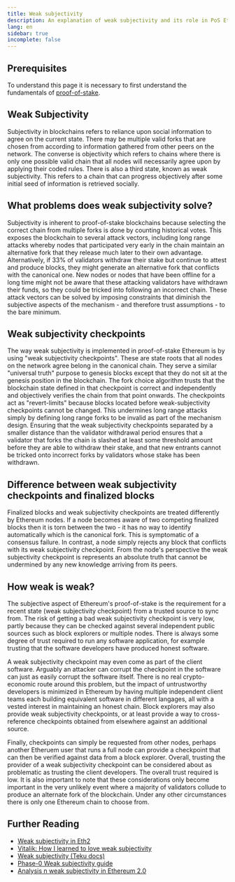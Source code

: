 ```yaml
---
title: Weak subjectivity
description: An explanation of weak subjectivity and its role in PoS Ethereum.
lang: en
sidebar: true
incomplete: false
---
```


## Prerequisites

To understand this page it is necessary to first understand the fundamentals of [proof-of-stake](/developers/docs/consensus-mechanisms/pos/).

## Weak Subjectivity

Subjectivity in blockchains refers to reliance upon social information to agree on the current state. There may be multiple valid forks that are chosen from according to information gathered from other peers on the network. The converse is objectivity which refers to chains where there is only one possible valid chain that all nodes will necessarily agree upon by applying their coded rules. There is also a third state, known as weak subjectivity. This refers to a chain that can progress objectively after some initial seed of information is retrieved socially.

## What problems does weak subjectivity solve?

Subjectivity is inherent to proof-of-stake blockchains because selecting the correct chain from multiple forks is done by counting historical votes. This exposes the blockchain to several attack vectors, including long range attacks whereby nodes that participated very early in the chain maintain an alternative fork that they release much later to their own advantage. Alternatively, if 33% of validators withdraw their stake but continue to attest and produce blocks, they might generate an alternative fork that conflicts with the canonical one. New nodes or nodes that have been offline for a long time might not be aware that these attacking validators have withdrawn their funds, so they could be tricked into following an incorrect chain. These attack vectors can be solved by imposing constraints that diminish the subjective aspects of the mechanism - and therefore trust assumptions - to the bare minimum.

## Weak subjectivity checkpoints

The way weak subjectivity is implemented in proof-of-stake Ethereum is by using "weak subjectivity checkpoints". These are state roots that all nodes on the network agree belong in the canonical chain. They serve a similar "universal truth" purpose to genesis blocks except that they do not sit at the genesis position in the blockchain. The fork choice algorithm trusts that the blockchain state defined in that checkpoint is correct and independently and objectively verifies the chain from that point onwards. The checkpoints act as "revert-limits" because blocks located before weak-subjectivity checkpoints cannot be changed. This undermines long range attacks simply by defining long range forks to be invalid as part of the mechanism design. Ensuring that the weak subjectivity checkpoints separated by a smaller distance than the validator withdrawal period ensures that a validator that forks the chain is slashed at least some threshold amount before they are able to withdraw their stake, and that new entrants cannot be tricked onto incorrect forks by validators whose stake has been withdrawn.

## Difference between weak subjectivity checkpoints and finalized blocks

Finalized blocks and weak subjectivity checkpoints are treated differently by Ethereum nodes. If a node becomes aware of two competing finalized blocks then it is torn between the two - it has no way to identify automatically which is the canonical fork. This is symptomatic of a consensus failure. In contrast, a node simply rejects any block that conflicts with its weak subjectivity checkpoint. From the node's perspective the weak subjectivity checkpoint is represents an absolute truth that cannot be undermined by any new knowledge arriving from its peers.

## How weak is weak?

The subjective aspect of Ethereum's proof-of-stake is the requirement for a recent state (weak subjectivity checkpoint) from a trusted source to sync from. The risk of getting a bad weak subjectivity checkpoint is very low, partly because they can be checked against several independent public sources such as block explorers or multiple nodes. There is always some degree of trust required to run any software application, for example trusting that the software developers have produced honest software.

A weak subjectivity checkpoint may even come as part of the client software. Arguably an attacker can corrupt the checkpoint in the software can just as easily corrupt the software itself. There is no real crypto-economic route around this problem, but the impact of untrustworthy developers is minimized in Ethereum by having multiple independent client teams each building equivalent software in different langages, all with a vested interest in maintaining an honest chain. Block explorers may also provide weak subjectivity checkpoints, or at least provide a way to cross-reference checkpoints obtained from elsewhere against an additional source.

Finally, checkpoints can simply be requested from other nodes, perhaps another Etheruem user that runs a full node can provide a checkpoint that can then be verified against data from a block explorer. Overall, trusting the provider of a weak subjectivity checkpoint can be considered about as problematic as trusting the client developers. The overall trust required is low. It is also important to note that these considerations only become important in the very unlikely event where a majority of validators collude to produce an alternate fork of the blockchain. Under any other circumstances there is only one Ethereum chain to choose from.

## Further Reading

- [Weak subjectivity in Eth2](https://notes.ethereum.org/@adiasg/weak-subjectvity-eth2)
- [Vitalik: How I learned to love weak subjectivity](https://blog.ethereum.org/2014/11/25/proof-stake-learned-love-weak-subjectivity/)
- [Weak subjectivity (Teku docs)](https://docs.teku.consensys.net/en/latest/Concepts/Weak-Subjectivity/)
- [Phase-0 Weak subjectivity guide](https://github.com/ethereum/consensus-specs/blob/dev/specs/phase0/weak-subjectivity.md)
- [Analysis n weak subjectivity in Ethereum 2.0](https://github.com/runtimeverification/beacon-chain-verification/blob/master/weak-subjectivity/weak-subjectivity-analysis.pdf)
